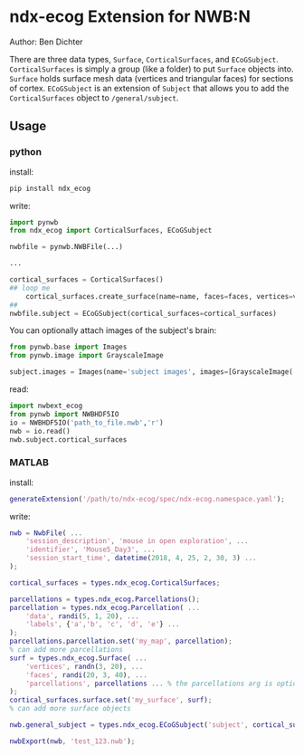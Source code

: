# ndx-ecog Extension for NWB:N

Author: Ben Dichter

There are three data types, `Surface`, `CorticalSurfaces`, and `ECoGSubject`. `CorticalSurfaces` is simply a group (like a folder) to put `Surface` objects into. `Surface` holds surface mesh data (vertices and triangular faces) for sections of cortex. `ECoGSubject` is an extension of `Subject` that allows you to add the `CorticalSurfaces` object to `/general/subject`.

## Usage

### python

install:
```bash
pip install ndx_ecog
```

write:
```python
import pynwb
from ndx_ecog import CorticalSurfaces, ECoGSubject

nwbfile = pynwb.NWBFile(...)

...

cortical_surfaces = CorticalSurfaces()
## loop me
    cortical_surfaces.create_surface(name=name, faces=faces, vertices=veritices)
##
nwbfile.subject = ECoGSubject(cortical_surfaces=cortical_surfaces)
```

You can optionally attach images of the subject's brain:
```python
from pynwb.base import Images
from pynwb.image import GrayscaleImage

subject.images = Images(name='subject images', images=[GrayscaleImage('image1', data=image_data)])
```

read:
```python
import nwbext_ecog
from pynwb import NWBHDF5IO
io = NWBHDF5IO('path_to_file.nwb','r')
nwb = io.read()
nwb.subject.cortical_surfaces
```

### MATLAB
install:
```matlab
generateExtension('/path/to/ndx-ecog/spec/ndx-ecog.namespace.yaml');
```

write:
```matlab
nwb = NwbFile( ...
    'session_description', 'mouse in open exploration', ...
    'identifier', 'Mouse5_Day3', ...
    'session_start_time', datetime(2018, 4, 25, 2, 30, 3) ...
);

cortical_surfaces = types.ndx_ecog.CorticalSurfaces;

parcellations = types.ndx_ecog.Parcellations();
parcellation = types.ndx_ecog.Parcellation( ... 
    'data', randi(5, 1, 20), ... 
    'labels', {'a','b', 'c', 'd', 'e'} ...
);
parcellations.parcellation.set('my_map', parcellation);
% can add more parcellations
surf = types.ndx_ecog.Surface( ... 
    'vertices', randn(3, 20), ... 
    'faces', randi(20, 3, 40), ...
    'parcellations', parcellations ... % the parcellations arg is optional
);
cortical_surfaces.surface.set('my_surface', surf);
% can add more surface objects

nwb.general_subject = types.ndx_ecog.ECoGSubject('subject', cortical_surfaces);

nwbExport(nwb, 'test_123.nwb');
```
